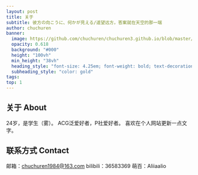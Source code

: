 ```yaml
---
layout: post
title: 关于
subtitle: 彼方の向こうに、何かが見える/遥望远方，答案就在天空的那一端
author: chuchuren
banner:
  image: https://github.com/chuchuren/chuchuren3.github.io/blob/master/assets/images/about.jpg
  opacity: 0.618
  background: "#000"
  height: "100vh"
  min_height: "38vh"
  heading_style: "font-size: 4.25em; font-weight: bold; text-decoration: underline"
  subheading_style: "color: gold"
tags: 
top: 1
---
```

## 关于 About

24岁，是学生（雾）。
ACG泛爱好者，P社爱好者。
喜欢在个人网站更新一点文字。

## 联系方式 Contact

邮箱：chuchuren1984@163.com
bilibili：36583369
萌百：Aliiaalio